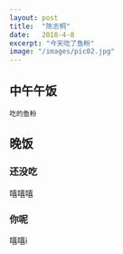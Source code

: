 ```yaml
---
layout: post
title:  "陈志桐"
date:   2018-4-8
excerpt: "今天吃了鱼粉"
image: "/images/pic02.jpg"
---
```


## 中午午饭
	吃的鱼粉

## 晚饭
### 还没吃
嘻嘻嘻
### 你呢
嘻嘻i
